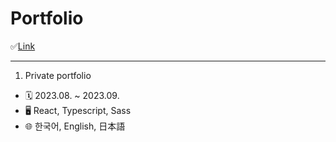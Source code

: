 # Portfolio 
✅[Link](https://rosaceaee.github.io/)

----

1. Private portfolio

- 🗓 2023.08. ~ 2023.09.
- 🖥 React, Typescript, Sass
- 🌐 한국어, English, 日本語
